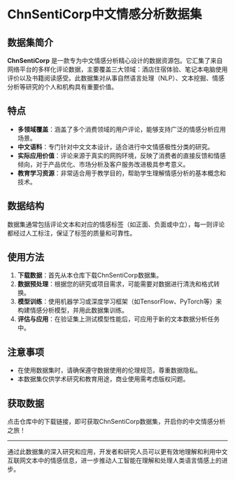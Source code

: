 # ChnSentiCorp中文情感分析数据集

## 数据集简介

**ChnSentiCorp** 是一款专为中文情感分析精心设计的数据资源包。它汇集了来自网络平台的多样化评论数据，主要覆盖三大领域：酒店住宿体验、笔记本电脑使用评价以及书籍阅读感受。此数据集对从事自然语言处理（NLP）、文本挖掘、情感分析等研究的个人和机构具有重要价值。

## 特点

- **多领域覆盖**：涵盖了多个消费领域的用户评论，能够支持广泛的情感分析应用场景。
- **中文语料**：专门针对中文文本设计，适合进行中文情感极性分类的研究。
- **实际应用价值**：评论来源于真实的网购环境，反映了消费者的直接反馈和情感倾向，对于产品优化、市场分析及客户服务改进极具参考意义。
- **教育学习资源**：非常适合用于教学目的，帮助学生理解情感分析的基本概念和技术。

## 数据结构

数据集通常包括评论文本和对应的情感标签（如正面、负面或中立），每一则评论都经过人工标注，保证了标签的质量和可靠性。

## 使用方法

1. **下载数据**：首先从本仓库下载ChnSentiCorp数据集。
2. **数据预处理**：根据您的研究或项目需求，可能需要对数据进行清洗和格式转换。
3. **模型训练**：使用机器学习或深度学习框架（如TensorFlow、PyTorch等）来构建情感分析模型，并用此数据集训练。
4. **评估与应用**：在验证集上测试模型性能后，可应用于新的文本数据分析任务中。

## 注意事项

- 在使用数据集时，请确保遵守数据使用的伦理规范，尊重数据隐私。
- 本数据集仅供学术研究和教育用途，商业使用需考虑版权问题。

## 获取数据

点击仓库中的下载链接，即可获取ChnSentiCorp数据集，开启你的中文情感分析之旅！

---

通过此数据集的深入研究和应用，开发者和研究人员可以更有效地理解和利用中文互联网文本中的情感信息，进一步推动人工智能在理解和处理人类语言情感上的进步。